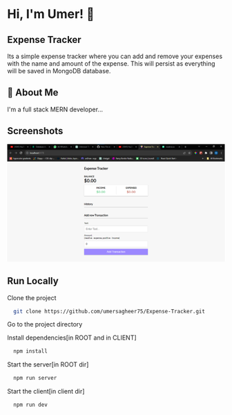 # Hi, I'm Umer! 👋

## Expense Tracker

Its a simple expense tracker where you can add and remove your expenses with the name and amount of the expense. This will persist as everything will be saved in MongoDB database.

## 🚀 About Me

I'm a full stack MERN developer...

## Screenshots

![App Screenshot](client/public/app.png)

## Run Locally

Clone the project

```bash
  git clone https://github.com/umersagheer75/Expense-Tracker.git
```

Go to the project directory

Install dependencies[in ROOT and in CLIENT]

```bash
  npm install
```

Start the server[in ROOT dir]

```bash
  npm run server
```

Start the client[in client dir]

```bash
  npm run dev
```
